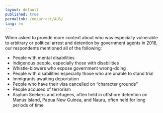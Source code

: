 ```yaml
---
layout: default
published: true
permalink: /en/arrest/AUS/
lang: en
---
```


When asked to provide more context about who was especially vulnerable to arbitrary or political arrest and detention by government agents in 2018, our respondents mentioned all of the following:
-	People with mental disabilities
-	Indigenous people, especially those with disabilities
-	Whistle-blowers who expose government wrong-doing
-	People with disabilities especially those who are unable to stand trial
-	Immigrants awaiting deportation
-	People who have their visa cancelled on “character grounds”
-	People accused of terrorism 
-	Asylum Seekers and refugees, often held in offshore detention on Manus Island, Papua New Guinea, and Nauru, often held for long periods of time

